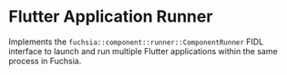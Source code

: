 Flutter Application Runner
==========================

Implements the `fuchsia::component::runner::ComponentRunner` FIDL interface to
launch and run multiple Flutter applications within the same process in Fuchsia.
